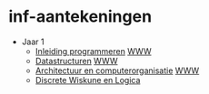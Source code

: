 # inf-aantekeningen

- Jaar 1
  - [Inleiding programmeren](/jaar_1/Inleiding_programmeren/) [WWW](https://santosvdw.github.io/inf-aantekeningen/jaar_1/inleiding_programmeren)
  - [Datastructuren](/jaar_1/datastructuren/) [WWW](https://santosvdw.github.io/inf-aantekeningen/jaar_1/datastructuren)
  - [Architectuur en computerorganisatie](/jaar_1/arco/) [WWW](https://santosvdw.github.io/inf-aantekeningen/jaar_1/arco)
  - [Discrete Wiskune en Logica](/jaar_1/diswis)
